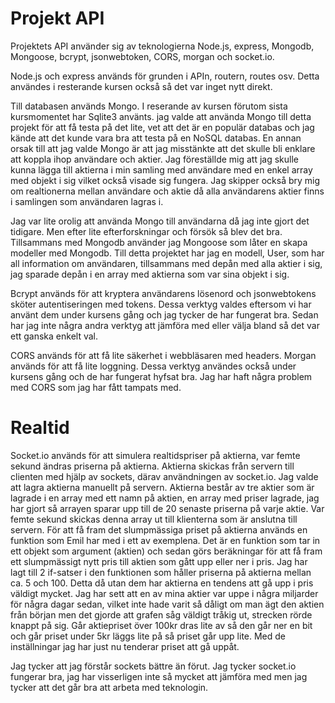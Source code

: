 # Projekt API

Projektets API använder sig av teknologierna Node.js, express, Mongodb, Mongoose, bcrypt, jsonwebtoken, CORS, morgan och socket.io.

Node.js och express används för grunden i APIn, routern, routes osv. Detta användes i resterande kursen också så det var inget nytt direkt.

Till databasen används Mongo. I reserande av kursen förutom sista kursmomentet har Sqlite3 använts. jag valde att använda Mongo till detta projekt för att få testa på det lite, vet att det är en populär databas och jag kände att det kunde vara bra att testa på en NoSQL databas. En annan orsak till att jag valde Mongo är att jag misstänkte att det skulle bli enklare att koppla ihop användare och aktier. Jag föreställde mig att jag skulle kunna lägga till aktierna i min samling med användare med en enkel array med objekt i sig vilket också visade sig fungera. Jag skipper också bry mig om realtionerna mellan användare och aktie då alla användarens aktier finns i samlingen som användaren lagras i.

Jag var lite orolig att använda Mongo till användarna då jag inte gjort det tidigare. Men efter lite efterforskningar och försök så blev det bra. Tillsammans med Mongodb använder jag Mongoose som låter en skapa modeller med Mongodb. Till detta projektet har jag en modell, User, som har all information om användaren, tillsammans med depån med alla aktier i sig, jag sparade depån i en array med aktierna som var sina objekt i sig.

Bcrypt används för att kryptera användarens lösenord och jsonwebtokens sköter autentiseringen med tokens. Dessa verktyg valdes eftersom vi har använt dem under kursens gång och jag tycker de har fungerat bra. Sedan har jag inte några andra verktyg att jämföra med eller välja bland så det var ett ganska enkelt val.

CORS används för att få lite säkerhet i webbläsaren med headers. Morgan används för att få lite loggning. Dessa verktyg användes också under kursens gång och de har fungerat hyfsat bra. Jag har haft några problem med CORS som jag har fått tampats med.

# Realtid

Socket.io används för att simulera realtidspriser på aktierna, var femte sekund ändras priserna på aktierna. Aktierna skickas från servern till clienten med hjälp av sockets, därav användningen av socket.io. Jag valde att lagra aktierna manuellt på servern. Aktierna består av tre aktier som är lagrade i en array med ett namn på aktien, en array med priser lagrade, jag har gjort så arrayen sparar upp till de 20 senaste priserna på varje aktie. Var femte sekund skickas denna array ut till klienterna som är anslutna till servern. För att få fram det slumpmässiga priset på aktierna används en funktion som Emil har med i ett av exemplena. Det är en funktion som tar in ett objekt som argument (aktien) och sedan görs beräkningar för att få fram ett slumpmässigt nytt pris till aktien som gått upp eller ner i pris. Jag har lagt till 2 if-satser i den funktionen som håller priserna på aktierna mellan ca. 5 och 100. Detta då utan dem har aktierna en tendens att gå upp i pris väldigt mycket. Jag har sett att en av mina aktier var uppe i några miljarder för några dagar sedan, vilket inte hade varit så dåligt om man ägt den aktien från början men det gjorde att grafen såg väldigt tråkig ut, strecken rörde knappt på sig. Går aktiepriset över 100kr dras lite av så den går ner en bit och går priset under 5kr läggs lite på så priset går upp lite. Med de inställningar jag har just nu tenderar priset att gå uppåt.

Jag tycker att jag förstår sockets bättre än förut. Jag tycker socket.io fungerar bra, jag har visserligen inte så mycket att jämföra med men jag tycker att det går bra att arbeta med teknologin.
